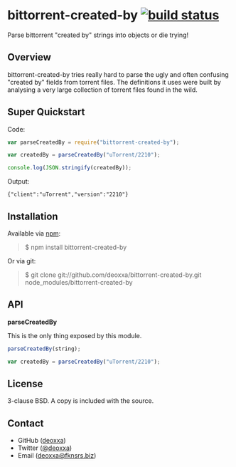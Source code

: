 bittorrent-created-by [![build status](https://travis-ci.org/deoxxa/bittorrent-created-by.png)](https://travis-ci.org/deoxxa/bittorrent-created-by)
=====================

Parse bittorrent "created by" strings into objects or die trying!

Overview
--------

bittorrent-created-by tries really hard to parse the ugly and often confusing
"created by" fields from torrent files. The definitions it uses were built by
analysing a very large collection of torrent files found in the wild.

Super Quickstart
----------------

Code:

```javascript
var parseCreatedBy = require("bittorrent-created-by");

var createdBy = parseCreatedBy("uTorrent/2210");

console.log(JSON.stringify(createdBy));
```

Output:

```
{"client":"uTorrent","version":"2210"}
```

Installation
------------

Available via [npm](http://npmjs.org/):

> $ npm install bittorrent-created-by

Or via git:

> $ git clone git://github.com/deoxxa/bittorrent-created-by.git node_modules/bittorrent-created-by

API
---

**parseCreatedBy**

This is the only thing exposed by this module.

```javascript
parseCreatedBy(string);
```

```javascript
var createdBy = parseCreatedBy("uTorrent/2210");
```

License
-------

3-clause BSD. A copy is included with the source.

Contact
-------

* GitHub ([deoxxa](http://github.com/deoxxa))
* Twitter ([@deoxxa](http://twitter.com/deoxxa))
* Email ([deoxxa@fknsrs.biz](mailto:deoxxa@fknsrs.biz))
